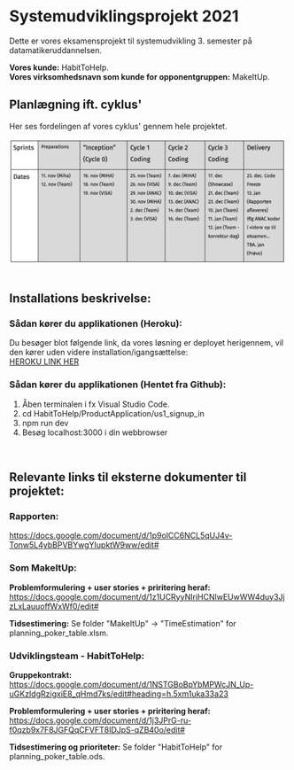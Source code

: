 # Systemudviklingsprojekt 2021

Dette er vores eksamensprojekt til systemudvikling 3. semester på datamatikeruddannelsen.

<b>Vores kunde:</b> HabitToHelp.<br>
<b>Vores virksomhedsnavn som kunde for opponentgruppen:</b> MakeItUp.
<br>

## Planlægning ift. cyklus'
Her ses fordelingen af vores cyklus' gennem hele projektet. <br>

<img src="/HabitToHelp/TimeEstimation/cycleTable.png" alt="cycleTable" width="500px">
<br><br>


## Installations beskrivelse:

### Sådan kører du applikationen (Heroku):

Du besøger blot følgende link, da vores løsning er deployet herigennem, vil den kører uden videre installation/igangsættelse:<br>
<a href="#">HEROKU LINK HER</a>
<br>

### Sådan kører du applikationen (Hentet fra Github):

  1. Åben terminalen i fx Visual Studio Code.
  2. cd HabitToHelp/ProductApplication/us1_signup_in
  3. npm run dev
  4. Besøg localhost:3000 i din webbrowser
 
<br>

## Relevante links til eksterne dokumenter til projektet:

### Rapporten: 
https://docs.google.com/document/d/1p9olCC6NCL5qUJ4v-Tonw5L4ybBPVBYwgYIupktW9ww/edit#


### Som MakeItUp:
<b>Problemformulering + user stories + priritering heraf:</b>
https://docs.google.com/document/d/1z1UCRyyNIrjHCNlwEUwWW4duy3JjzLxLauuoffWxWf0/edit#

<b>Tidsestimering:</b> Se folder "MakeItUp" -> "TimeEstimation" for planning_poker_table.xlsm. 

### Udviklingsteam - HabitToHelp:
<b>Gruppekontrakt:</b>
https://docs.google.com/document/d/1NSTGBoBpYbMPWcJN_Up-uGKzIdgRzigxiE8_qHmd7ks/edit#heading=h.5xm1uka33a23

<b>Problemformulering + user stories + priritering heraf: </b>
https://docs.google.com/document/d/1j3JPrG-ru-f0qzb9x7F8JGFQqCFVFT8IDJpS-qZB40o/edit#

<b>Tidsestimering og prioriteter:</b> Se folder "HabitToHelp" for planning_poker_table.ods. 
